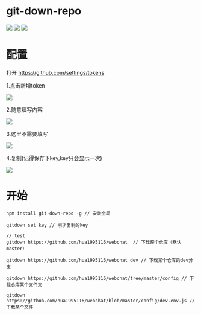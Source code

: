 # git-down-repo

![](https://img.shields.io/npm/dm/git-down-repo.svg)
![](https://img.shields.io/npm/v/git-down-repo.svg)
![](https://img.shields.io/npm/l/git-down-repo.svg)
# 配置

打开 https://github.com/settings/tokens

1.点击新增token

![](http://cloud.qiufengh.com/git-downgit-down1.png)

2.随意填写内容

![](http://cloud.qiufengh.com/git-downgit-down2.png)



3.这里不需要填写

![](http://cloud.qiufengh.com/git-downgit-down3.png)

4.复制(记得保存下key,key只会显示一次)

![](http://cloud.qiufengh.com/git-downgit-down4.png)



# 开始

```Shell
npm install git-down-repo -g // 安装全局

gitdown set key // 刚才复制的key

// test 
gitdown https://github.com/hua1995116/webchat  // 下载整个仓库（默认master）

gitdown https://github.com/hua1995116/webchat dev // 下载某个仓库的dev分支

gitdown https://github.com/hua1995116/webchat/tree/master/config // 下载仓库某个文件夹

gitdown https://github.com/hua1995116/webchat/blob/master/config/dev.env.js // 下载某个文件
```



